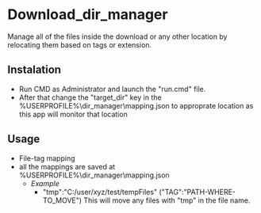 # Download_dir_manager
Manage all of the files inside the download or any other location by relocating them based on tags or extension.
## Instalation
- Run CMD as Administrator and launch the "run.cmd" file.
- After that change the "target_dir" key in the  %USERPROFILE%\dir_manager\mapping.json to approprate location as this app will monitor that location 
## Usage
- File-tag mapping 
- all the mappings are saved at %USERPROFILE%\dir_manager\mapping.json
  - *Example*
    - "tmp":"C:/user/xyz/test/tempFiles" ("TAG":"PATH-WHERE-TO_MOVE") This will move any files with "tmp" in the file name.
    
